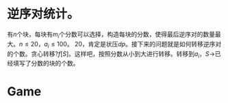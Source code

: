 # 逆序对统计。
有$n$个块，每块有$m_i$个分数可以选择，构造每块的分数，使得最后逆序对的数量最大。$n \le 20$，$a_i \le 100$。
$20$，肯定是状压$dp$。接下来的问题就是如何转移逆序对的个数。贪心转移?$f[S]$。这样吧，按照分数从小到大进行转移。转移到$a_i$，$S \rightarrow$已经填写了分数的块的个数。

# Game


<!--stackedit_data:
eyJoaXN0b3J5IjpbMjA3NDc0Njg0NSwxMzUxODgwODgxXX0=
-->